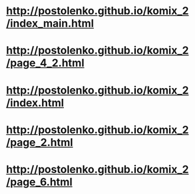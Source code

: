 # http://postolenko.github.io/komix_2/index_main.html
# http://postolenko.github.io/komix_2/page_4_2.html
# http://postolenko.github.io/komix_2/index.html
# http://postolenko.github.io/komix_2/page_2.html
# http://postolenko.github.io/komix_2/page_6.html